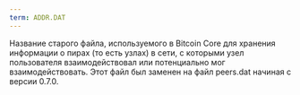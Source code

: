 ```yaml
---
term: ADDR.DAT
---
```


Название старого файла, используемого в Bitcoin Core для хранения информации о пирах (то есть узлах) в сети, с которыми узел пользователя взаимодействовал или потенциально мог взаимодействовать. Этот файл был заменен на файл peers.dat начиная с версии 0.7.0.